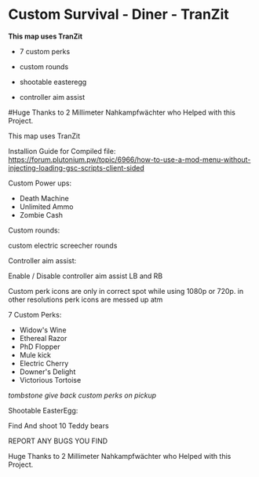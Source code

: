 # Custom Survival - Diner - TranZit

**This map uses TranZit**

- 7 custom perks

- custom rounds

- shootable easteregg

- controller aim assist

#Huge Thanks to 2 Millimeter Nahkampfwächter who Helped with this Project.

This map uses TranZit

Installion Guide for Compiled file: https://forum.plutonium.pw/topic/6966/how-to-use-a-mod-menu-without-injecting-loading-gsc-scripts-client-sided

Custom Power ups:

- Death Machine
- Unlimited Ammo
- Zombie Cash

Custom rounds:

custom electric screecher rounds

Controller aim assist:

Enable / Disable controller aim assist LB and RB

Custom perk icons are only in correct spot while using 1080p or 720p. in other resolutions perk icons are messed up atm

7 Custom Perks:

- Widow's Wine
- Ethereal Razor
- PhD Flopper
- Mule kick
- Electric Cherry 
- Downer's Delight
- Victorious Tortoise

*tombstone give back custom perks on pickup*

Shootable EasterEgg:

Find And shoot 10 Teddy bears

REPORT ANY BUGS YOU FIND

Huge Thanks to 2 Millimeter Nahkampfwächter who Helped with this Project.
